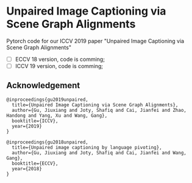 # Unpaired Image Captioning via Scene Graph Alignments

Pytorch code for our ICCV 2019 paper "Unpaired Image Captioning via Scene Graph Alignments"

- [ ] ECCV 18 version, code is comming;
- [ ] ICCV 19 version, code is comming;

## Acknowledgement
```
@inproceedings{gu2019unpaired,
  title={Unpaired Image Captioning via Scene Graph Alignments},
  author={Gu, Jiuxiang and Joty, Shafiq and Cai, Jianfei and Zhao, Handong and Yang, Xu and Wang, Gang},
  booktitle={ICCV},
  year={2019}
}

@inproceedings{gu2018unpaired,
  title={Unpaired image captioning by language pivoting},
  author={Gu, Jiuxiang and Joty, Shafiq and Cai, Jianfei and Wang, Gang},
  booktitle={ECCV},
  year={2018}
}
```
